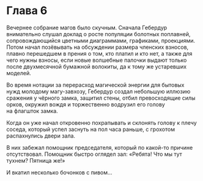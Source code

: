 # Глава 6

Вечернее собрание магов было скучным. Сначала Гебердур внимательно слушал доклад о росте популяции болотных поплавней, сопровождающийся цветными диаграммами, графиками, проекциями. Потом начал позёвывать на обсуждении размера членских взносов, плавно перешедшем в прения о том, кто платил и кто нет, а также для чего нужны взносы, если новые волшебные палочки выдают только после двухмесячной бумажной волокиты, да к тому же устаревших моделей.

Во время нотации за перерасход магической энергии для бытовых нужд молодому магу-завхозу, Гебердур создал небольшую иллюзию сражения у чёрного замка, защитил стены, отбил превосходящие силы орков, окружил вождя и торжественно водрузил его голову на флагшток замка.

Когда он уже начал откровенно похрапывать и склонять голову к плечу соседа, который успел заснуть на пол часа раньше, с грохотом распахнулись двери зала.

В них забежал помощник председателя, который по какой-то причине отсутствовал. Помощник быстро оглядел зал: «Ребята! Что мы тут тухнем? Пятница же!»

И вкатил несколько бочонков с пивом...


